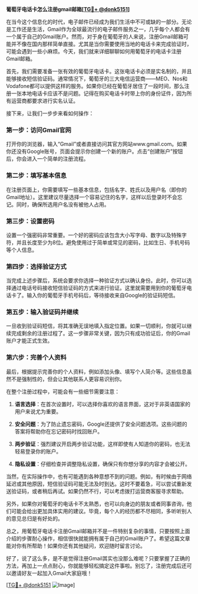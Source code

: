 **葡萄牙电话卡怎么注册gmail邮箱[[TG💪+ @donk5151](https://t.me/s/donk5151)]**

在当今这个信息化的时代，电子邮件已经成为我们生活中不可或缺的一部分。无论是工作还是生活，Gmail作为全球最流行的电子邮件服务之一，几乎每个人都会有一个属于自己的Gmail账户。然而，对于身在葡萄牙的人来说，注册Gmail邮箱可能并不像在国内那样简单直接。尤其是当你需要使用当地的电话卡来完成验证时，可能会遇到一些小麻烦。今天，我们就来详细聊聊如何用葡萄牙的电话卡注册Gmail邮箱。

首先，我们需要准备一张有效的葡萄牙电话卡。这张电话卡必须是实名制的，并且能够接收短信验证码。通常情况下，葡萄牙的三大电信运营商——MEO、Nos和Vodafone都可以提供这样的服务。如果你已经在葡萄牙居住了一段时间，那么注册一张本地电话卡应该不是问题。记得在购买电话卡时带上你的身份证件，因为所有运营商都要求进行实名认证。

接下来，让我们一步步来看如何操作：

### 第一步：访问Gmail官网

打开你的浏览器，输入“Gmail”或者直接访问其官方网站www.gmail.com。如果你还没有Google账号，页面会提示你创建一个新的账户。点击“创建账户”按钮后，你会进入一个简单的注册流程。

### 第二步：填写基本信息

在注册页面上，你需要填写一些基本信息，包括名字、姓氏以及用户名（即你的Gmail地址）。这里建议尽量选择一个容易记住的名字，这样以后登录时不会忘记。同时，确保所选用户名没有被他人占用。

### 第三步：设置密码

设置一个强密码非常重要。一个好的密码应该包含大小写字母、数字以及特殊字符，并且长度至少为8位。避免使用过于简单或常见的密码，比如生日、手机号码等个人信息。

### 第四步：选择验证方式

当完成上述步骤后，系统会要求你选择一种验证方式以确认身份。此时，你可以选择通过电话号码接收短信验证码的方式来进行验证。这里就需要用到你的葡萄牙电话卡了。输入你的葡萄牙手机号码后，等待接收来自Google的验证码短信。

### 第五步：输入验证码并继续

一旦收到验证码短信，将其准确无误地填入指定位置。如果一切顺利，你就可以继续完成剩余的注册过程了。这一步骤非常关键，因为只有成功验证后，你的Gmail账户才能正式生效。

### 第六步：完善个人资料

最后，根据提示完善你的个人资料，例如添加头像、填写个人简介等。这些信息虽然不是强制性的，但会让其他联系人更容易识别你。

在整个注册过程中，可能会有一些细节需要注意：

1. **语言选择**：在首次设置时，可以选择你喜欢的语言界面，这对于非英语国家的用户来说尤为重要。
   
2. **安全问题**：为了防止遗忘密码，Google还提供了安全问题选项。这些问题的答案将帮助你在忘记密码时找回账户。

3. **两步验证**：强烈建议开启两步验证功能，这样即使有人知道你的密码，也无法轻易登录你的账户。

4. **隐私设置**：仔细检查并调整隐私设置，确保只有你想分享的内容才会被公开。

当然，在实际操作中，也有可能遇到各种意想不到的问题。例如，有时候由于网络延迟或其他原因，短信验证码可能无法及时到达。这时不要着急，可以尝试重新发送验证码，或者稍后再试。如果仍然不行，可以考虑拨打运营商客服寻求帮助。

另外，如果你对葡萄牙的电话卡不太熟悉，也可以向身边的朋友或者同事咨询，他们可能会给出更加具体实用的建议。毕竟，每个人的经历都不尽相同，多听听别人的意见总归是有好处的。

总之，用葡萄牙电话卡注册Gmail邮箱并不是一件特别复杂的事情，只要按照上面介绍的步骤耐心操作，相信很快就能拥有属于自己的Gmail账户了。希望这篇文章能对你有所帮助！如果你还有其他疑问，欢迎随时留言讨论。

好了，说了这么多，是不是觉得注册Gmail其实也没那么难呢？只要掌握了正确的方法，再加上一点点耐心，你就能够轻松搞定这件事啦。别忘了，注册完成后还可以邀请好友一起加入Gmail大家庭哦！

[[TG💪+ @donk5151](https://t.me/s/donk5151) ![Image](https://i.postimg.cc/rwNCRYN7/Snipaste-2025-04-30-17-27-05.png)]